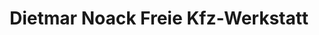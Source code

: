---
title: "Dietmar Noack Freie Kfz-Werkstatt"
url: /drebkau/dietmar-noack-freie-kfz-werkstatt/
shop: Autowerkstatt
---